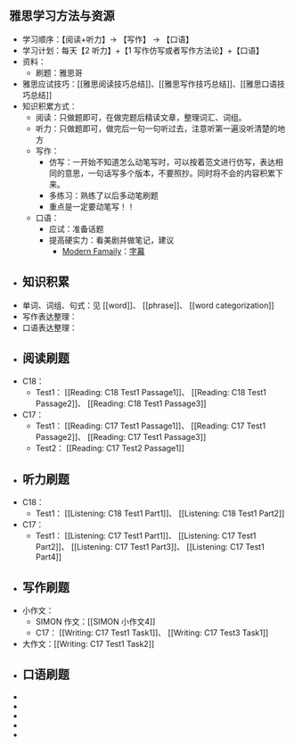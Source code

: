 ## 雅思学习方法与资源
- 学习顺序：【阅读+听力】-> 【写作】 -> 【口语】
- 学习计划：每天【2 听力】+【1 写作仿写或者写作方法论】+【口语】
- 资料：
	- 刷题：雅思哥
- 雅思应试技巧：[[雅思阅读技巧总结]]、[[雅思写作技巧总结]]、[[雅思口语技巧总结]]
- 知识积累方式：
	- 阅读：只做题即可，在做完题后精读文章，整理词汇、词组。
	- 听力：只做题即可，做完后一句一句听过去，注意听第一遍没听清楚的地方
	- 写作：
		- 仿写：一开始不知道怎么动笔写时，可以按着范文进行仿写，表达相同的意思，一句话写多个版本，不要照抄。同时将不会的内容积累下来。
		- 多练习：熟练了以后多动笔刷题
		- 重点是一定要动笔写！！
	- 口语：
		- 应试：准备话题
		- 提高硬实力：看美剧并做笔记，建议
			- [Modern Famaily](https://www.bilibili.com/video/BV1Y14y1G7Ph/)：[字幕](https://www.123pan.com/s/plj7Vv-xH223.html)
- ## 知识积累
- 单词、词组、句式：见 [[word]]、 [[phrase]]、 [[word categorization]]
- 写作表达整理：
- 口语表达整理：
- ## 阅读刷题
- C18：
	- Test1： [[Reading: C18 Test1 Passage1]]、 [[Reading: C18 Test1 Passage2]]、 [[Reading: C18 Test1 Passage3]]
- C17：
	- Test1： [[Reading: C17 Test1 Passage1]]、 [[Reading: C17 Test1 Passage2]]、 [[Reading: C17 Test1 Passage3]]
	- Test2： [[Reading: C17 Test2 Passage1]]
- ## 听力刷题
- C18：
	- Test1： [[Listening: C18 Test1 Part1]]、 [[Listening: C18 Test1 Part2]]
- C17：
	- Test1： [[Listening: C17 Test1 Part1]]、 [[Listening: C17 Test1 Part2]]、 [[Listening: C17 Test1 Part3]]、 [[Listening: C17 Test1 Part4]]
- ## 写作刷题
- 小作文：
	- SIMON 作文：[[SIMON 小作文4]]
	- C17： [[Writing: C17 Test1 Task1]]、 [[Writing: C17 Test3 Task1]]
- 大作文：[[Writing: C17 Test1 Task2]]
- ## 口语刷题
-
-
-
-
-